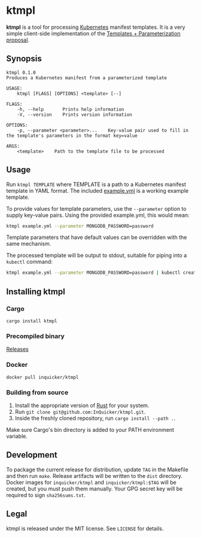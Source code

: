 # ktmpl

**ktmpl** is a tool for processing [Kubernetes](http://kubernetes.io/) manifest templates.
It is a very simple client-side implementation of the [Templates + Parameterization proposal](https://github.com/kubernetes/kubernetes/blob/master/docs/proposals/templates.md).

## Synopsis

```
ktmpl 0.1.0
Produces a Kubernetes manifest from a parameterized template

USAGE:
	ktmpl [FLAGS] [OPTIONS] <template> [--]

FLAGS:
    -h, --help       Prints help information
    -V, --version    Prints version information

OPTIONS:
    -p, --parameter <parameter>...    Key-value pair used to fill in the template's parameters in the format key=value

ARGS:
    <template>    Path to the template file to be processed
```

## Usage

Run `ktmpl TEMPLATE` where TEMPLATE is a path to a Kubernetes manifest template in YAML format.
The included [example.yml](example.yml) is a working example template.

To provide values for template parameters, use the `--parameter` option to supply key-value pairs.
Using the provided example.yml, this would mean:

``` bash
ktmpl example.yml --parameter MONGODB_PASSWORD=password
```

Template parameters that have default values can be overridden with the same mechanism.

The processed template will be output to stdout, suitable for piping into a `kubectl` command:

``` bash
ktmpl example.yml --parameter MONGODB_PASSWORD=password | kubectl create -f -
```

## Installing ktmpl

### Cargo

```
cargo install ktmpl
```

### Precompiled binary

[Releases](https://github.com/InQuicker/ktmpl/releases)

### Docker

```
docker pull inquicker/ktmpl
```

### Building from source

1. Install the appropriate version of [Rust](https://www.rust-lang.org/) for your system.
2. Run `git clone git@github.com:InQuicker/ktmpl.git`.
3. Inside the freshly cloned repository, run `cargo install --path .`.

Make sure Cargo's bin directory is added to your PATH environment variable.

## Development

To package the current release for distribution, update `TAG` in the Makefile and then run `make`.
Release artifacts will be written to the `dist` directory.
Docker images for `inquicker/ktmpl` and `inquicker/ktmpl:$TAG` will be created, but you must push
them manually.
Your GPG secret key will be required to sign `sha256sums.txt`.

## Legal

ktmpl is released under the MIT license. See `LICENSE` for details.
